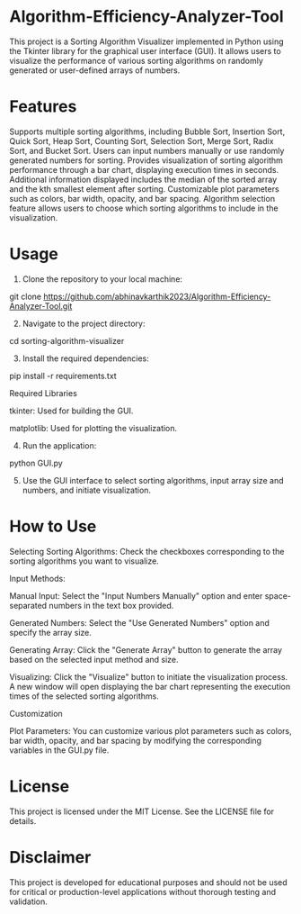 # Algorithm-Efficiency-Analyzer-Tool

This project is a Sorting Algorithm Visualizer implemented in Python using the Tkinter library for the graphical user interface (GUI). It allows users to visualize the performance of various sorting algorithms on randomly generated or user-defined arrays of numbers.


# Features

Supports multiple sorting algorithms, including Bubble Sort, Insertion Sort, Quick Sort, Heap Sort, Counting Sort, Selection Sort, Merge Sort, Radix Sort, and Bucket Sort.
Users can input numbers manually or use randomly generated numbers for sorting.
Provides visualization of sorting algorithm performance through a bar chart, displaying execution times in seconds.
Additional information displayed includes the median of the sorted array and the kth smallest element after sorting.
Customizable plot parameters such as colors, bar width, opacity, and bar spacing.
Algorithm selection feature allows users to choose which sorting algorithms to include in the visualization.


# Usage

1. Clone the repository to your local machine:

   
   
git clone https://github.com/abhinavkarthik2023/Algorithm-Efficiency-Analyzer-Tool.git



2. Navigate to the project directory:

cd sorting-algorithm-visualizer

3. Install the required dependencies:

pip install -r requirements.txt

Required Libraries
   
tkinter: Used for building the GUI.


matplotlib: Used for plotting the visualization.

4. Run the application:

python GUI.py

5. Use the GUI interface to select sorting algorithms, input array size and numbers, and initiate visualization.



# How to Use


Selecting Sorting Algorithms: Check the checkboxes corresponding to the sorting algorithms you want to visualize.




Input Methods:


Manual Input: Select the "Input Numbers Manually" option and enter space-separated numbers in the text box provided.


Generated Numbers: Select the "Use Generated Numbers" option and specify the array size.



Generating Array: Click the "Generate Array" button to generate the array based on the selected input method and size.


Visualizing: Click the "Visualize" button to initiate the visualization process. A new window will open displaying the bar chart representing the execution times of the selected sorting algorithms.


Customization

Plot Parameters: You can customize various plot parameters such as colors, bar width, opacity, and bar spacing by modifying the corresponding variables in the GUI.py file.


# License

This project is licensed under the MIT License. See the LICENSE file for details.


# Disclaimer

This project is developed for educational purposes and should not be used for critical or production-level applications without thorough testing and validation.
